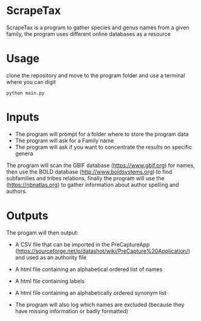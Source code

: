# ScrapeTax

ScrapeTax is a program to gather species and genus names from a given family, the program uses different online databases as a resource

# Usage

clone the repository and move to the program folder and use a terminal where you can digit

```python main.py```

# Inputs

- The program will prompt for a folder where to store the program data
- The program will ask for a Family name
- The program will ask if you want to concentrate the results on specific genera

The program will scan the GBIF database (https://www.gbif.org) for names, then use the BOLD database (http://www.boldsystems.org) to find subfamilies and tribes relations, finally the program will use the (https://nbnatlas.org) to gather information about author spelling and authors.

# Outputs

The progam will then output:
- A CSV file that can be imported in the PreCaptureApp (https://sourceforge.net/p/datashot/wiki/PreCapture%20Application/) and used as an authority file
- A html file containing an alphabetical ordered list of names
- A html file containing labels
- A html file containing an alphabetically ordered synonym list

- The program will also log which names are excluded (because they have missing information or badly formatted)
